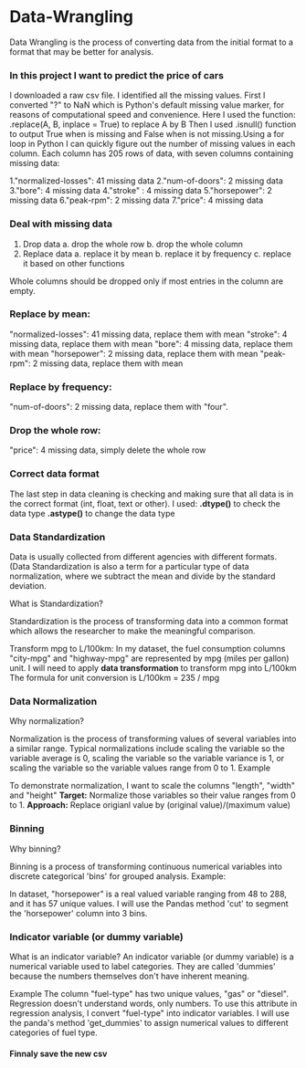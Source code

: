 # Data-Wrangling
Data Wrangling is the process of converting data from the initial format to a format that may be better for analysis.

### In this project I want to predict the price of cars
I downloaded a raw csv file. I identified  all the missing values.
First I converted "?" to NaN which is Python's default missing value marker, for reasons of computational speed and convenience. Here I used the function:
.replace(A, B, inplace = True) 
to replace A by B
Then I used .isnull() function to output True when is missing and False when is not missing.Using a for loop in Python I can quickly figure out the number of missing values in each column.  Each column has 205 rows of data, with seven columns containing missing data:

1."normalized-losses": 41 missing data
2."num-of-doors": 2 missing data
3."bore": 4 missing data
4."stroke" : 4 missing data
5."horsepower": 2 missing data
6."peak-rpm": 2 missing data
7."price": 4 missing data
### Deal with missing data
1. Drop data 
    a. drop the whole row
    b. drop the whole column
2. Replace data
    a. replace it by mean
    b. replace it by frequency
    c. replace it based on other functions

Whole columns should be dropped only if most entries in the column are empty.
### Replace by mean:

"normalized-losses": 41 missing data, replace them with mean
"stroke": 4 missing data, replace them with mean
"bore": 4 missing data, replace them with mean
"horsepower": 2 missing data, replace them with mean
"peak-rpm": 2 missing data, replace them with mean
### Replace by frequency:

"num-of-doors": 2 missing data, replace them with "four".
### Drop the whole row:

"price": 4 missing data, simply delete the whole row
### Correct data format

The last step in data cleaning is checking and making sure that all data is in the correct format (int, float, text or other).
I used:
**.dtype()** to check the data type
**.astype()** to change the data type
### Data Standardization
Data is usually collected from different agencies with different formats. (Data Standardization is also a term for a particular type of data normalization, where we subtract the mean and divide by the standard deviation.

What is Standardization?

Standardization is the process of transforming data into a common format which allows the researcher to make the meaningful comparison.

Transform mpg to L/100km:
In my dataset, the fuel consumption columns "city-mpg" and "highway-mpg" are represented by mpg (miles per gallon) unit.
I will need to apply **data transformation** to transform mpg into L/100km
The formula for unit conversion is L/100km = 235 / mpg
### Data Normalization
Why normalization?

Normalization is the process of transforming values of several variables into a similar range. Typical normalizations include scaling the variable so the variable average is 0, scaling the variable so the variable variance is 1, or scaling the variable so the variable values range from 0 to 1.
Example

To demonstrate normalization, I want to scale the columns "length", "width" and "height"
**Target:**   Normalize those variables so their value ranges from 0 to 1.
**Approach:** Replace origianl value by (original value)/(maximum value)
### Binning
Why binning?

Binning is a process of transforming continuous numerical variables into discrete categorical 'bins' for grouped analysis.
Example: 

In  dataset, "horsepower" is a real valued variable ranging from 48 to 288, and it has 57 unique values. 
I will use the Pandas method 'cut' to segment the 'horsepower' column into 3 bins.
### Indicator variable (or dummy variable)
What is an indicator variable?
An indicator variable (or dummy variable) is a numerical variable used to label categories. They are called 'dummies' because the numbers themselves don't have inherent meaning.

Example
The column "fuel-type" has two unique values, "gas" or "diesel". Regression doesn't understand words, only numbers. To use this attribute in regression analysis, I convert "fuel-type" into indicator variables. I will use the panda's method 'get_dummies' to assign numerical values to different categories of fuel type.
#### Finnaly save the new csv

